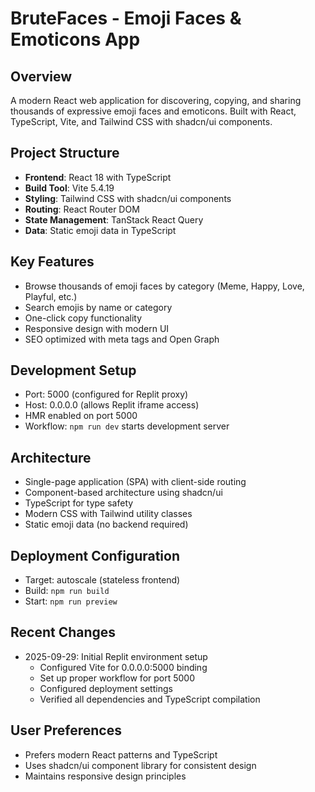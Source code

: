 # BruteFaces - Emoji Faces & Emoticons App

## Overview
A modern React web application for discovering, copying, and sharing thousands of expressive emoji faces and emoticons. Built with React, TypeScript, Vite, and Tailwind CSS with shadcn/ui components.

## Project Structure
- **Frontend**: React 18 with TypeScript
- **Build Tool**: Vite 5.4.19 
- **Styling**: Tailwind CSS with shadcn/ui components
- **Routing**: React Router DOM
- **State Management**: TanStack React Query
- **Data**: Static emoji data in TypeScript

## Key Features
- Browse thousands of emoji faces by category (Meme, Happy, Love, Playful, etc.)
- Search emojis by name or category
- One-click copy functionality
- Responsive design with modern UI
- SEO optimized with meta tags and Open Graph

## Development Setup
- Port: 5000 (configured for Replit proxy)
- Host: 0.0.0.0 (allows Replit iframe access)
- HMR enabled on port 5000
- Workflow: `npm run dev` starts development server

## Architecture
- Single-page application (SPA) with client-side routing
- Component-based architecture using shadcn/ui
- TypeScript for type safety
- Modern CSS with Tailwind utility classes
- Static emoji data (no backend required)

## Deployment Configuration
- Target: autoscale (stateless frontend)
- Build: `npm run build`
- Start: `npm run preview`

## Recent Changes
- 2025-09-29: Initial Replit environment setup
  - Configured Vite for 0.0.0.0:5000 binding
  - Set up proper workflow for port 5000
  - Configured deployment settings
  - Verified all dependencies and TypeScript compilation

## User Preferences
- Prefers modern React patterns and TypeScript
- Uses shadcn/ui component library for consistent design
- Maintains responsive design principles